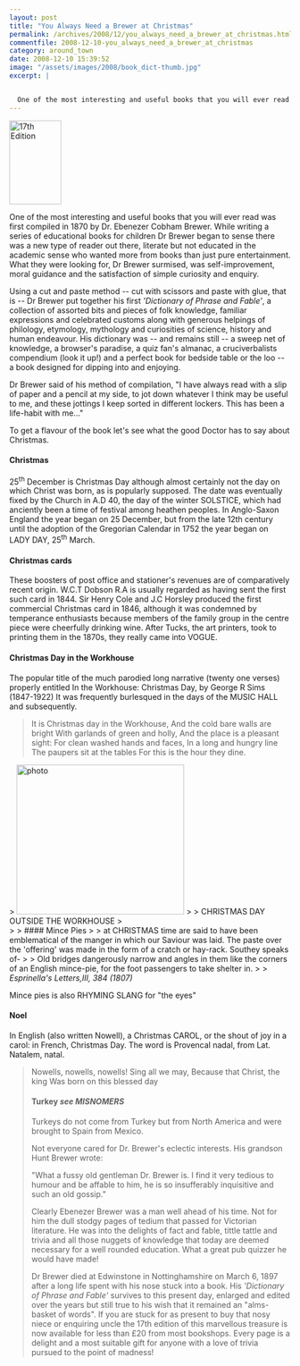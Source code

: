 ```yaml
---
layout: post
title: "You Always Need a Brewer at Christmas"
permalink: /archives/2008/12/you_always_need_a_brewer_at_christmas.html
commentfile: 2008-12-10-you_always_need_a_brewer_at_christmas
category: around_town
date: 2008-12-10 15:39:52
image: "/assets/images/2008/book_dict-thumb.jpg"
excerpt: |


  One of the most interesting and useful books that you will ever read was first compiled in 1870 by Dr. Ebenezer Cobham Brewer. While writing a series of educational books for children Dr Brewer began to sense there was a new type of reader out there, literate but not educated in the academic sense who wanted more from books than just pure entertainment. What they were looking for, Dr Brewer surmised, was self-improvement, moral guidance and the satisfaction of simple curiosity and enquiry.
---
```


<a href="/assets/images/2008/book_dict.jpg"><img src="/assets/images/2008/book_dict-thumb.jpg" width="93" height="150" alt="17th Edition" class="photo right" /></a>

One of the most interesting and useful books that you will ever read was first compiled in 1870 by Dr. Ebenezer Cobham Brewer. While writing a series of educational books for children Dr Brewer began to sense there was a new type of reader out there, literate but not educated in the academic sense who wanted more from books than just pure entertainment. What they were looking for, Dr Brewer surmised, was self-improvement, moral guidance and the satisfaction of simple curiosity and enquiry.

Using a cut and paste method -- cut with scissors and paste with glue, that is -- Dr Brewer put together his first _'Dictionary of Phrase and Fable'_, a collection of assorted bits and pieces of folk knowledge, familiar expressions and celebrated customs along with generous helpings of philology, etymology, mythology and curiosities of science, history and human endeavour. His dictionary was -- and remains still -- a sweep net of knowledge, a browser's paradise, a quiz fan's almanac, a cruciverbalists compendium (look it up!) and a perfect book for bedside table or the loo -- a book designed for dipping into and enjoying.

Dr Brewer said of his method of compilation, "I have always read with a slip of paper and a pencil at my side, to jot down whatever I think may be useful to me, and these jottings I keep sorted in different lockers. This has been a life-habit with me..."

To get a flavour of the book let's see what the good Doctor has to say about Christmas.

#### Christmas

25<sup>th</sup> December is Christmas Day although almost certainly not the day on which Christ was born, as is popularly supposed. The date was eventually fixed by the Church in A.D 40, the day of the winter SOLSTICE, which had anciently been a time of festival among heathen peoples. In Anglo-Saxon England the year began on 25 December, but from the late 12th century until the adoption of the Gregorian Calendar in 1752 the year began on LADY DAY, 25<sup>th</sup> March.

#### Christmas cards

These boosters of post office and stationer's revenues are of comparatively recent origin. W.C.T Dobson R.A is usually regarded as having sent the first such card in 1844. Sir Henry Cole and J.C Horsley produced the first commercial Christmas card in 1846, although it was condemned by temperance enthusiasts because members of the family group in the centre piece were cheerfully drinking wine. After Tucks, the art printers, took to printing them in the 1870s, they really came into VOGUE.

#### Christmas Day in the Workhouse

The popular title of the much parodied long narrative (twenty one verses) properly entitled In the Workhouse: Christmas Day, by George R Sims (1847-1922) It was frequently burlesqued in the days of the MUSIC HALL and subsequently.

> It is Christmas day in the Workhouse,
> And the cold bare walls are bright
> With garlands of green and holly,
> And the place is a pleasant sight:
> For clean washed hands and faces,
> In a long and hungry line
> The paupers sit at the tables
> For this is the hour they dine.

<div markdown="1" class="img_caption center" clear="both">
> <a href="/assets/images/2008/workhouse_woodcut.jpg"><img src="/assets/images/2008/workhouse_woodcut-thumb.jpg" width="300" height="268" alt="photo" /></a>
> 
>  <span>CHRISTMAS DAY OUTSIDE THE WORKHOUSE</span>
>

</div>
> 
>  #### Mince Pies
> 
>  at CHRISTMAS time are said to have been emblematical of the manger in which our Saviour was laid. The paste over the 'offering' was made in the form of a cratch or hay-rack. Southey speaks of-
> 
>  Old bridges dangerously narrow and angles in them like the corners of an English mince-pie, for the foot passengers to take shelter in.
> 
> <cite>Esprinella's Letters,III, 384 (1807)</cite>

Mince pies is also RHYMING SLANG for "the eyes"

#### Noel

In English (also written Nowell), a Christmas CAROL, or the shout of joy in a carol: in French, Christmas Day. The word is Provencal nadal, from Lat. Natalem, natal.

> Nowells, nowells, nowells!
> Sing all we may,
> Because that Christ, the king
> Was born on this blessed day
>
> #### Turkey _see MISNOMERS_
>
> Turkeys do not come from Turkey but from North America and were brought to Spain from Mexico.
>
> Not everyone cared for Dr. Brewer's eclectic interests. His grandson Hunt Brewer wrote:
>
> "What a fussy old gentleman Dr. Brewer is. I find it very tedious to humour and be affable to him, he is so insufferably inquisitive and such an old gossip."
>
> Clearly Ebenezer Brewer was a man well ahead of his time. Not for him the dull stodgy pages of tedium that passed for Victorian literature. He was into the delights of fact and fable, tittle tattle and trivia and all those nuggets of knowledge that today are deemed necessary for a well rounded education. What a great pub quizzer he would have made!
>
> Dr Brewer died at Edwinstone in Nottinghamshire on March 6, 1897 after a long life spent with his nose stuck into a book. His _'Dictionary of Phrase and Fable'_ survives to this present day, enlarged and edited over the years but still true to his wish that it remained an "alms-basket of words". If you are stuck for as present to buy that nosy niece or enquiring uncle the 17th edition of this marvellous treasure is now available for less than £20 from most bookshops. Every page is a delight and a most suitable gift for anyone with a love of trivia pursued to the point of madness!
